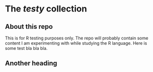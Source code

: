 # The *testy* collection
## About this repo 

This is for R testing purposes only. The repo will probably contain some content I am experimenting with while studying the R language. Here is some test bla bla bla. 

## Another heading
